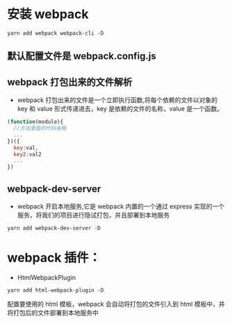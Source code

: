 # 安装 webpack

```
yarn add webpack webpack-cli -D
```

## 默认配置文件是 webpack.config.js

## webpack 打包出来的文件解析

- webpack 打包出来的文件是一个立即执行函数,将每个依赖的文件以对象的 key 和 value 形式传递进去，key 是依赖的文件的名称，value 是一个函数。

```javascript
(function(module){
  //方法里面的代码省略
  ...
})({
  key:val,
  key2:val2
  ...
})
```

## webpack-dev-server

- webpack 开启本地服务,它是 webpack 内置的一个通过 express 实现的一个服务，将我们的项目进行隐试打包，并且部署到本地服务

```
yarn add webpack-dev-server -D
```

# webpack 插件：

- HtmlWebpackPlugin

```
yarn add html-webpack-plugin -D
```

配置要使用的 html 模板，webpack 会自动将打包的文件引入到 html 模板中，并将打包后的文件部署到本地服务中
